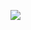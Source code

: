 ![](https://bat.bing.com/action/0?ti=56018282&Ver=2&mid=f265d12c-17e2-4afb-9231-e30578f04043&sid=201ffde0635411ee902411d77b750559&vid=20202bf0635411ee9ac03f2e618b0b9f&vids=0&msclkid=N&pi=0&lg=en-US&sw=800&sh=600&sc=24&nwd=1&tl=Shortform%20%7C%20Book&p=https%3A%2F%2Fwww.shortform.com%2Fapp%2Fbook%2Fatomic-habits%2Fexercise-rewarding-behavior&r=&lt=299&evt=pageLoad&sv=1&rn=939020)

